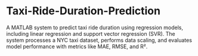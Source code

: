 # Taxi-Ride-Duration-Prediction
A MATLAB system to predict taxi ride duration using regression models, including linear regression and support vector regression (SVR). The system processes a NYC taxi dataset, performs data scaling, and evaluates model performance with metrics like MAE, RMSE, and R².
